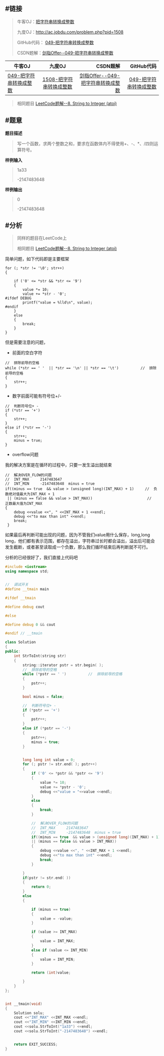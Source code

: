 #链接
------- 
>牛客OJ：[把字符串转换成整数](http://www.nowcoder.com/practice/1277c681251b4372bdef344468e4f26e?tpId=13&tqId=11202&rp=2&ru=%2Fta%2Fcoding-interviews&qru=%2Fta%2Fcoding-interviews%2Fquestion-ranking)
> 
>九度OJ：http://ac.jobdu.com/problem.php?pid=1508
> 
>GitHub代码： [049-把字符串转换成整数](https://github.com/gatieme/CodingInterviews/tree/master/049-把字符串转换成整数)
>
>CSDN题解：[剑指Offer--049-把字符串转换成整数](http://blog.csdn.net/gatieme/article/details/51502651)


| 牛客OJ | 九度OJ | CSDN题解 | GitHub代码 | 
| ------------- |:-------------:| -----:| -----:|
|[049-把字符串转换成整数](http://www.nowcoder.com/practice/1277c681251b4372bdef344468e4f26e?tpId=13&tqId=11202&rp=2&ru=%2Fta%2Fcoding-interviews&qru=%2Fta%2Fcoding-interviews%2Fquestion-ranking) | [1508-把字符串转换成整数](http://ac.jobdu.com/problem.php?pid=1508) | [剑指Offer--049-把字符串转换成整数](http://blog.csdn.net/gatieme/article/details/51502651) | [049-把字符串转换成整数](https://github.com/gatieme/CodingInterviews/tree/master/049-把字符串转换成整数) |



>相同题目 [LeetCode题解--8. String to Integer (atoi)](http://blog.csdn.net/gatieme/article/details/51046065)

#题意
-------


**题目描述**

>写一个函数，求两个整数之和，要求在函数体内不得使用+、-、*、/四则运算符号。

**样例输入**

>1a33
>
>-2147483648


**样例输出**


>0
>
>-2147483648



#分析
-------

>同样的题目在LeetCode上
>
>相同题目 [LeetCode题解--8. String to Integer (atoi)](http://blog.csdn.net/gatieme/article/details/51046065)



简单问题，如下代码即是主要框架


```
for (; *str != '\0'; str++)
{

    if ('0' <= *str && *str <= '9')
    {
        value *= 10;
        value += *str - '0';
#ifdef DEBUG
        printf("value = %lld\n", value);
#endif
    }
    else
    {
        break;
    }
}
```


但是需要注意的问题，

*   前面的空白字符
```
//  排除前导的空格
while (*str == ' '  || *str == '\n' || *str == '\t')          //  排除前导的空格
{
    str++;
}
```

*   数字前面可能有符号位+/-

```
//  判断符号位+ -
if (*str == '+')
{
    str++;
}
else if (*str == '-')
{
    str++;
    minus = true;
}
```

*   overflow问题

我的解决方案是在循环的过程中，只要一发生溢出就结束
```
//  解决OVER_FLOW的问题
//  INT_MAX     2147483647
//  INT_MIN     -2147483648  minus = true
if((minus == true  && value > (unsigned long)(INT_MAX) + 1)     //  负数绝对值最大为INT_MAX + 1
 || (minus == false && value > INT_MAX))                         //  正数最大值为INT_MAX
{
    debug <<value <<", " <<INT_MAX + 1 <<endl;
    debug <<"to max than int" <<endl;
    break;
 }
```


如果最后再判断可能出现的问题，因为不管我们value用什么保存，long,long long，他们都有表示范围，都存在溢出，字符串过长时都会溢出，溢出后可能会发生截断，或者甚至读取成一个负数，那么我们循环结束后再判断就不可行。


分析的已经很好了，我们直接上代码吧


```cpp
#include <iostream>
using namespace std;


//  调试开关
#define __tmain main

#ifdef __tmain

#define debug cout

#else

#define debug 0 && cout

#endif // __tmain

class Solution
{
public:
    int StrToInt(string str)
    {
        string::iterator pstr = str.begin( );
        //  排除前导的空格
        while (*pstr == ' ')          //  排除前导的空格
        {
            pstr++;
        }

        bool minus = false;

        //  判断符号位+ -
        if (*pstr == '+')
        {
            pstr++;
        }
        else if (*pstr == '-')
        {
            pstr++;
            minus = true;
        }


        long long int value = 0;
        for (; pstr != str.end( ); pstr++)
        {
            if ('0' <= *pstr && *pstr <= '9')
            {
                value *= 10;
                value += *pstr - '0';
                debug <<"value = "<<value <<endl;
            }
            else
            {
                break;
            }

            //  解决OVER_FLOW的问题
            //  INT_MAX     2147483647
            //  INT_MIN     -2147483648  minus = true
            if((minus == true  && value > (unsigned long)(INT_MAX) + 1)     //  负数绝对值最大为INT_MAX + 1
            || (minus == false && value > INT_MAX))                         //  正数最大值为INT_MAX
            {
                debug <<value <<", " <<INT_MAX + 1 <<endl;
                debug <<"to max than int" <<endl;
                break;
            }

        }
        if(pstr != str.end( ))
        {
            return 0;
        }
        else
        {

            if (minus == true)
            {
                value = -value;
            }

            if (value >= INT_MAX)
            {
                value = INT_MAX;
            }
            else if (value <= INT_MIN)
            {
                value = INT_MIN;
            }

            return (int)value;

        }
    }
};


int __tmain(void)
{
    Solution solu;
    cout <<"INT_MAX" <<INT_MAX <<endl;
    cout <<"INT_MIN" <<INT_MIN <<endl;
    cout <<solu.StrToInt("1a33") <<endl;
    cout <<solu.StrToInt("-2147483648") <<endl;


    return EXIT_SUCCESS;
}
```
